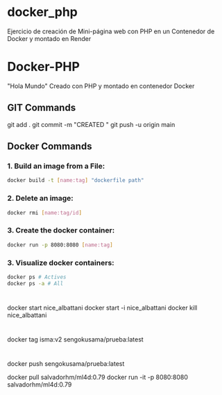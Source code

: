 # docker_php
Ejercicio de creación de Mini-página web con PHP en un Contenedor de Docker y montado en Render

# Docker-PHP
"Hola Mundo" Creado con PHP y montado en contenedor Docker

## GIT Commands
git add .
git commit -m "CREATED "
git push -u origin main

## Docker Commands
### 1. Build an image from a File:
```bash
docker build -t [name:tag] "dockerfile path"
```

### 2. Delete an image:
```bash
docker rmi [name:tag/id]
```

### 3. Create the docker container:
```bash
docker run -p 8080:8080 [name:tag]
```

### 3. Visualize docker containers: 
```bash
docker ps # Actives
docker ps -a # All
```

#
docker start nice_albattani
docker start -i nice_albattani
docker kill nice_albattani


#
docker tag isma:v2 sengokusama/prueba:latest

#
docker push sengokusama/prueba:latest

docker pull salvadorhm/ml4d:0.79
docker run -it -p 8080:8080 salvadorhm/ml4d:0.79
